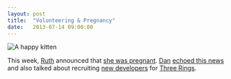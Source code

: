```yaml
---
layout: post
title:  "Volunteering & Pregnancy"
date:   2013-07-14 09:00:00
---
```


![A happy kitten](http://fleeblewidget.co.uk/wp-content/uploads/2013/07/happy_kitten.jpg)

This week, [Ruth][ruth] announced that [she was pregnant](http://fleeblewidget.co.uk/2013/07/tiny/). [Dan][dan] [echoed this news](http://www.scatmania.org/2013/07/08/second-time-lucky/) and also talked about recruiting [new developers](http://www.scatmania.org/2013/07/08/dev-training/) for [Three Rings](http://www.threerings.org.uk/).

[adam-g]:  http://strokeyadam.livejournal.com/
[andy-r]:  http://selfdoubtgun.wordpress.com/
[bryn]:    http://randomlyevil.org.uk/
[claire]:  http://nowebsite.co.uk/
[dan]:     http://www.scatmania.org/
[fiona]:   http://fionafish.wordpress.com/
[jimmy]:   http://vikingjim.livejournal.com/
[jta]:     http://blog.electricquaker.co.uk/
[kit]:     http://reaperkit.wordpress.com/
[liz]:     http://norasdollhouse.livejournal.com/
[paul]:    http://blog.pacifist.co.uk/
[rory]:    http://razinaber.livejournal.com/
[ruth]:    http://fleeblewidget.co.uk/
[sarah]:   http://starlight-sarah.livejournal.com/
[sian]:    http://elgingerbread.wordpress.com/

